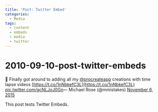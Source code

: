 ```yaml
---
title: 'Post: Twitter Embed'
categories:
  - Media
tags:
  - content
  - embeds
  - media
  - twitter
---
```


# 2010-09-10-post-twitter-embeds

🎨 Finally got around to adding all my [@procreateapp](https://twitter.com/procreateapp) creations with time lapse videos [https://t.co/1nNbkefC3L](https://t.co/1nNbkefC3L) [pic.twitter.com/gcNLJoJ0Gn](https://t.co/gcNLJoJ0Gn)— Michael Rose \(@mmistakes\) [November 6, 2015](https://twitter.com/mmistakes/status/662678050795094016)

This post tests Twitter Embeds.

